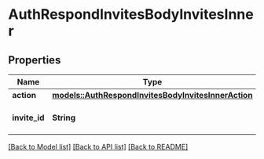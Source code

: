 # AuthRespondInvitesBodyInvitesInner

## Properties

Name | Type | Description | Notes
------------ | ------------- | ------------- | -------------
**action** | [**models::AuthRespondInvitesBodyInvitesInnerAction**](AuthRespondInvitesBody_invites_inner_action.md) |  | 
**invite_id** | **String** | Unique identifier of an invite. | 

[[Back to Model list]](../README.md#documentation-for-models) [[Back to API list]](../README.md#documentation-for-api-endpoints) [[Back to README]](../README.md)


